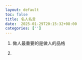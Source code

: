 ```yaml
---
layout: default
toc: false
title: 名人名言
date:  2025-01-29T20:15:32+08:00
categories: ['']
---
```



1. 做人最重要的是做人的品格

2. 